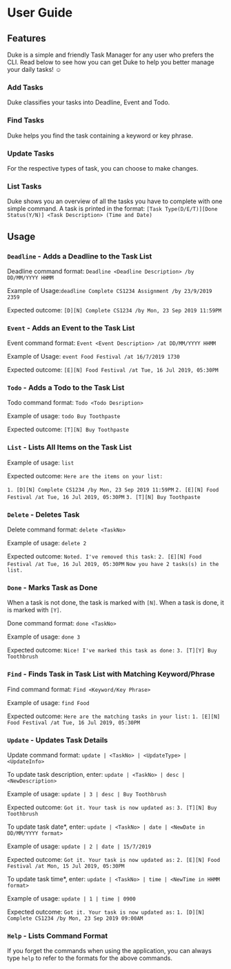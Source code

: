 # User Guide


## Features 
Duke is a simple and friendly Task Manager for any user who prefers the CLI. Read below to see how you can get Duke to help you better manage your daily tasks! :relaxed:
### Add Tasks
Duke classifies your tasks into Deadline, Event and Todo.

### Find Tasks
Duke helps you find the task containing a keyword or key phrase.

### Update Tasks
For the respective types of task, you can choose to make changes.

### List Tasks
Duke shows you an overview of all the tasks you have to complete with one simple command.
A task is printed in the format:
`[Task Type(D/E/T)][Done Status(Y/N)] <Task Description> (Time and Date)`

## Usage

### `Deadline` - Adds a Deadline to the Task List

Deadline command format:
`Deadline <Deadline Description> /by DD/MM/YYYY HHMM`

Example of Usage:`deadline Complete CS1234 Assignment /by 23/9/2019 2359`

Expected outcome: `[D][N] Complete CS1234 /by Mon, 23 Sep 2019 11:59PM`


### `Event` - Adds an Event to the Task List

Event command format:
`Event <Event Description> /at DD/MM/YYYY HHMM`

Example of Usage: `event Food Festival /at 16/7/2019 1730`

Expected outcome: `[E][N] Food Festival /at Tue, 16 Jul 2019, 05:30PM`

### `Todo` - Adds a Todo to the Task List

Todo command format:
`Todo <Todo Desription>`

Example of usage: `todo Buy Toothpaste`

Expected outcome: `[T][N] Buy Toothpaste`


### `List` - Lists All Items on the Task List

Example of usage: 
`list`

Expected outcome:
`Here are the items on your list:`

`1. [D][N] Complete CS1234 /by Mon, 23 Sep 2019 11:59PM`
`2. [E][N] Food Festival /at Tue, 16 Jul 2019, 05:30PM`
`3. [T][N] Buy Toothpaste`

### `Delete` - Deletes Task
Delete command format:
`delete <TaskNo>`

Example of usage: `delete 2`

Expected outcome: 
`Noted. I've removed this task:`
`2. [E][N] Food Festival /at Tue, 16 Jul 2019, 05:30PM`
`Now you have 2 tasks(s) in the list.`

### `Done` - Marks Task as Done 
When a task is not done, the task is marked with `[N]`.
When a task is done, it is marked with `[Y]`.

Done command format:
`done <TaskNo>`

Example of usage: `done 3`

Expected outcome: 
`Nice! I've marked this task as done:`
`3. [T][Y] Buy Toothbrush`


### `Find` - Finds Task in Task List with Matching Keyword/Phrase

Find command format:
`Find <Keyword/Key Phrase>`

Example of usage: 
`find Food`

Expected outcome:
`Here are the matching tasks in your list:`
`1. [E][N] Food Festival /at Tue, 16 Jul 2019, 05:30PM`

### `Update` - Updates Task Details

Update command format:
`update | <TaskNo> | <UpdateType> | <UpdateInfo> `

To update task description, enter:
`update | <TaskNo> | desc | <NewDescription>`

Example of usage: 
`update | 3 | desc | Buy Toothbrush`

Expected outcome:
`Got it. Your task is now updated as:`
`3. [T][N] Buy Toothbrush`

To update task date*, enter:
`update | <TaskNo> | date | <NewDate in DD/MM/YYYY format>`

Example of usage: 
`update | 2 | date | 15/7/2019`

Expected outcome:
`Got it. Your task is now updated as:`
`2. [E][N] Food Festival /at Mon, 15 Jul 2019, 05:30PM`

To update task time*, enter:
`update | <TaskNo> | time | <NewTime in HHMM format>`

Example of usage: 
`update | 1 | time | 0900`

Expected outcome:
`Got it. Your task is now updated as:`
`1. [D][N] Complete CS1234 /by Mon, 23 Sep 2019 09:00AM`

### `Help` - Lists Command Format
If you forget the commands when using the application, you can always type `help` to refer to the formats for the above commands.

